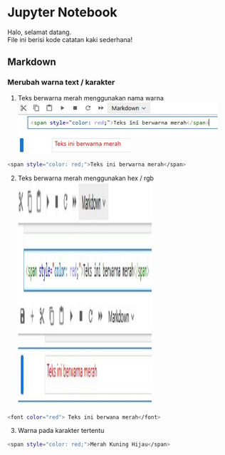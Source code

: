 # Jupyter Notebook  

Halo, selamat datang.   
File ini berisi kode catatan kaki sederhana!   

## Markdown 
### Merubah warna text / karakter  
1. Teks berwarna merah menggunakan nama warna  
![img01](img/JupNot/01.jpg) ![img02](img/JupNot/02.jpg) 
```bash
<span style="color: red;">Teks ini berwarna merah</span>
```  
2. Teks berwarna merah menggunakan hex / rgb  
<img src="img/JupNot/03.jpg" width="300" height="250"> <img src="img/JupNot/04.jpg" width="300" height="250">  
```bash
<font color="red"> Teks ini berwana merah</font>
```  
3. Warna pada karakter tertentu  
```bash
<span style="color: red;">Merah Kuning Hijau</span>
```  
